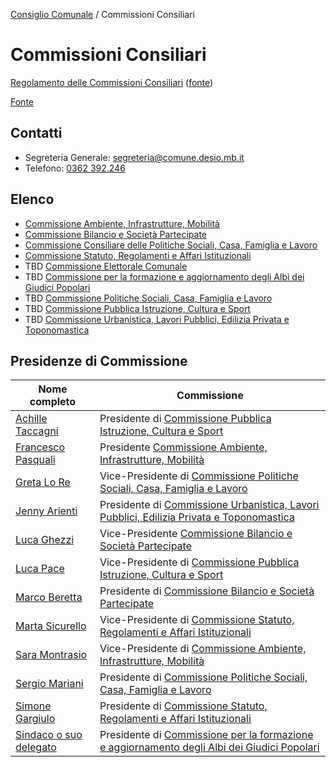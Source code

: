 [Consiglio Comunale](/data/consiglio-comunale.md) / Commissioni Consiliari

# Commissioni Consiliari

[Regolamento delle Commissioni Consiliari](/data/Regolamento%20delle%20Commissioni%20Consiliari.pdf) ([fonte](http://www.comune.desio.mb.it/upload/desio/regolamenti/regolamentoCommissioniConsiliariDesio-approvatodeliberacc34-2016_163_272.pdf))

[Fonte](https://www.comune.desio.mb.it/servizi/menu/dinamica.aspx?idArea=8882&idCat=16560&ID=46393&TipoElemento=Categoria)

## Contatti

- Segreteria Generale: [segreteria@comune.desio.mb.it](mailto:segreteria@comune.desio.mb.it)
- Telefono: [0362 392.246](tel:+390362392246)

## Elenco

- [Commissione Ambiente, Infrastrutture, Mobilità](/data/commissioni-consiliari/ambiente-infrastrutture-mobilita.md)
- [Commissione Bilancio e Società Partecipate](/data/commissioni-consiliari/bilancio-e-societa-partecipate.md)
- [Commissione Consiliare delle Politiche Sociali, Casa, Famiglia e Lavoro](/data/commissioni-consiliari/consiliare-politiche-sociali.md)
- [Commissione Statuto, Regolamenti e Affari Istituzionali](/data/commissioni-consiliari/statuto-regolamenti-affari-istituzionali.md)
- TBD [Commissione Elettorale Comunale](/data/commissioni-consiliari/commissione-elettorale-comunale.md)
- TBD [Commissione per la formazione e aggiornamento degli Albi dei Giudici Popolari](/data/commissioni-consiliari/commissione-albi-giudici.md)
- TBD [Commissione Politiche Sociali, Casa, Famiglia e Lavoro](/data/commissioni-consiliari/politiche-sociali-casa-famiglia-lavoro.md)
- TBD [Commissione Pubblica Istruzione, Cultura e Sport](/data/commissioni-consiliari/pubblica-istruzione-cultura-sport.md)
- TBD [Commissione Urbanistica, Lavori Pubblici, Edilizia Privata e Toponomastica](/data/commissioni-consiliari/urbanistica-lavori-pubblici-edilizia-privata-toponomastica.md)

## Presidenze di Commissione

| Nome completo | Commissione |
| ------------- | ----------- |
| [Achille Taccagni](/data/persone/achille-taccagni.md) | Presidente di [Commissione Pubblica Istruzione, Cultura e Sport](/data/commissioni-consiliari/pubblica-istruzione-cultura-sport.md) |
| [Francesco Pasquali](/data/persone/francesco-pasquali.md) | Presidente [Commissione Ambiente, Infrastrutture, Mobilità](/data/commissioni-consiliari/ambiente-infrastrutture-mobilita.md) |
| [Greta Lo Re](/data/persone/greta-lo-re.md) | Vice-Presidente di [Commissione Politiche Sociali, Casa, Famiglia e Lavoro](/data/commissioni-consiliari/politiche-sociali-casa-famiglia-lavoro.md) |
| [Jenny Arienti](/data/persone/jenny-arienti.md) | Presidente di [Commissione Urbanistica, Lavori Pubblici, Edilizia Privata e Toponomastica](/data/commissioni-consiliari/urbanistica-lavori-pubblici-edilizia-privata-toponomastica.md) |
| [Luca Ghezzi](/data/persone/luca-ghezzi.md) | Vice-Presidente [Commissione Bilancio e Società Partecipate](/data/commissioni-consiliari/bilancio-e-societa-partecipate.md) |
| [Luca Pace](/data/persone/luca-pace.md) | Vice-Presidente di [Commissione Pubblica Istruzione, Cultura e Sport](/data/commissioni-consiliari/pubblica-istruzione-cultura-sport.md) |
| [Marco Beretta](/data/persone/marco-beretta.md) | Presidente di [Commissione Bilancio e Società Partecipate](/data/commissioni-consiliari/bilancio-e-societa-partecipate.md) |
| [Marta Sicurello](/data/persone/marta-sicurello.md) | Vice-Presidente di [Commissione Statuto, Regolamenti e Affari Istituzionali](/data/commissioni-consiliari/statuto-regolamenti-affari-istituzionali.md) |
| [Sara Montrasio](/data/persone/sara-montrasio.md) | Vice-Presidente di [Commissione Ambiente, Infrastrutture, Mobilità](/data/commissioni-consiliari/ambiente-infrastrutture-mobilita.md#presidenza) |
| [Sergio Mariani](/data/persone/sergio-mariani.md) | Presidente di [Commissione Politiche Sociali, Casa, Famiglia e Lavoro](/data/commissioni-consiliari/politiche-sociali-casa-famiglia-lavoro.md) |
| [Simone Gargiulo](/data/persone/simone-gargiulo.md) | Presidente di [Commissione Statuto, Regolamenti e Affari Istituzionali](/data/commissioni-consiliari/statuto-regolamenti-affari-istituzionali.md) |
| [Sindaco o suo delegato](/data/persone/sindaco-o-delegato.md) | Presidente di [Commissione per la formazione e aggiornamento degli Albi dei Giudici Popolari](/data/commissioni-consiliari/commissione-albi-giudici.md) |
